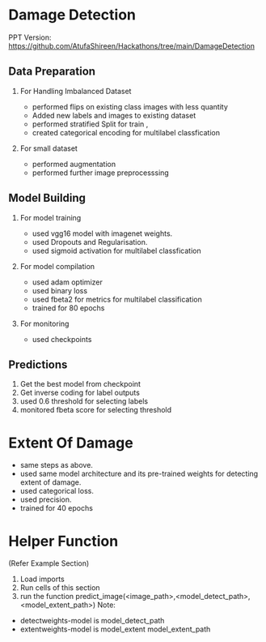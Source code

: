 # Damage Detection

PPT Version: https://github.com/AtufaShireen/Hackathons/tree/main/DamageDetection


## Data Preparation
1. For Handling Imbalanced Dataset
    * performed flips on existing class images with less quantity
    * Added new labels and images to existing dataset
    * performed stratified Split for train , 
    * created categorical encoding for multilabel classfication
    
2. For small dataset
    * performed augmentation
    * performed further image preprocesssing

## Model Building

1. For model training
    * used vgg16 model with imagenet weights.
    * used Dropouts and Regularisation.
    * used sigmoid activation for multilabel classfication

2. For model compilation
    * used adam optimizer
    * used binary loss
    * used fbeta2 for metrics for multilabel classification
    * trained for 80 epochs

3. For monitoring
    * used checkpoints

## Predictions
1. Get the best model from checkpoint
2. Get inverse coding for label outputs
3. used 0.6 threshold for selecting labels
4. monitored fbeta score for selecting threshold

# Extent Of Damage
* same steps as above.
* used same model architecture and its pre-trained weights for detecting extent of damage.
* used categorical loss.
* used precision.
* trained for 40 epochs


# Helper Function
(Refer Example Section)
1. Load imports
2. Run cells of this section
3. run the function predict_image(<image_path>,<model_detect_path>,<model_extent_path>)
Note: 
* detectweights-model is model_detect_path
* extentweights-model is model_extent model_extent_path

